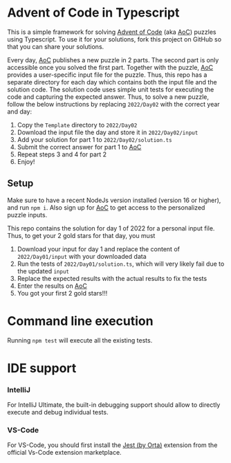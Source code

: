 # Advent of Code in Typescript

This is a simple framework for solving [Advent of Code] (aka [AoC]) puzzles using Typescript. To use it for your
solutions, fork this project on GitHub so that you can share your solutions.

Every day, [AoC] publishes a new puzzle in 2 parts. The second part is only accessible once you solved the first part. 
Together with the puzzle, [AoC] provides a user-specific input file for the puzzle. Thus, this repo has a separate 
directory for each day which contains both the input file and the solution code. The solution code uses simple unit 
tests for executing the code and capturing the expected answer. Thus, to solve a new puzzle, follow the below
instructions by replacing `2022/Day02` with the correct year and day:

1. Copy the `Template` directory to `2022/Day02`
2. Download the input file the day and store it in `2022/Day02/input`
3. Add your solution for part 1 to `2022/Day02/solution.ts`
4. Submit the correct answer for part 1 to [AoC]
5. Repeat steps 3 and 4 for part 2
6. Enjoy!


## Setup

Make sure to have a recent NodeJs version installed (version 16 or higher), and run `npm i`. Also sign up for 
[AoC] to get access to the personalized puzzle inputs.

This repo contains the solution for day 1 of 2022 for a personal input file. Thus, to get your 2 gold stars for that day,
you must

1. Download your input for day 1 and replace the content of `2022/Day01/input` with your downloaded data
2. Run the tests of `2022/Day01/solution.ts`, which will very likely fail due to the updated `input`
3. Replace the expected results with the actual results to fix the tests
4. Enter the results on [AoC]
5. You got your first 2 gold stars!!!


# Command line execution

Running `npm test` will execute all the existing tests.

# IDE support

### IntelliJ
For IntelliJ Ultimate, the built-in debugging support should allow to directly execute and debug individual tests. 

### VS-Code
For VS-Code, you should first install the [Jest (by Orta)] extension from the official Vs-Code extension marketplace.


[Advent of Code]: https://adventofcode.com/
[AoC]: https://adventofcode.com/
[Jest (by Orta)]: https://marketplace.visualstudio.com/items?itemName=Orta.vscode-jest
